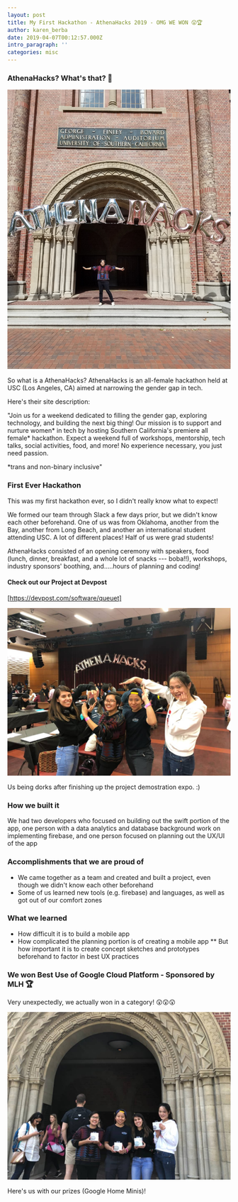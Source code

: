 ```yaml
---
layout: post
title: My First Hackathon - AthenaHacks 2019 - OMG WE WON 😲🏆
author: karen_berba
date: 2019-04-07T00:12:57.000Z
intro_paragraph: ''
categories: misc
---
```


### AthenaHacks? What's that? 🤔

![Karen under the AthenaHacks banner at USC](/assets/AthenaHacks1.jpg)

So what is a AthenaHacks? AthenaHacks is an all-female hackathon held at USC (Los Angeles, CA) aimed at narrowing the gender gap in tech. 

Here's their site description: 

"Join us for a weekend dedicated to filling the gender gap, exploring technology, and building the next big thing! Our mission is to support and nurture women* in tech by hosting Southern California's premiere all female* hackathon. Expect a weekend full of workshops, mentorship, tech talks, social activities, food, and more! No experience necessary, you just need passion.

*trans and non-binary inclusive"

### First Ever Hackathon

This was my first hackathon ever, so I didn't really know what to expect! 

We formed our team through Slack a few days prior, but we didn't know each other beforehand. One of us was from Oklahoma, another from the Bay, another from Long Beach, and another an international student attending USC. A lot of different places! Half of us were grad students!

AthenaHacks consisted of an opening ceremony with speakers, food (lunch, dinner, breakfast, and a whole lot of snacks --- boba!!), workshops, industry sponsors' boothing, and.....hours of planning and coding!

#### Check out our Project at Devpost

[https://devpost.com/software/queuet]

![QueueT Team Assemble](/assets/QueueT-Team-1.jpg)

Us being dorks after finishing up the project demostration expo. :)

### How we built it
We had two developers who focused on building out the swift portion of the app, one person with a data analytics and database background work on implementing firebase, and one person focused on planning out the UX/UI of the app

### Accomplishments that we are proud of 
* We came together as a team and created and built a project, even though we didn't know each other beforehand
* Some of us learned new tools (e.g. firebase) and languages, as well as got out of our comfort zones

### What we learned
* How difficult it is to build a mobile app
* How complicated the planning portion is of creating a mobile app
** But how important it is to create concept sketches and prototypes beforehand to factor in best UX practices

### We won Best Use of Google Cloud Platform - Sponsored by MLH 🏆

Very unexpectedly, we actually won in a category! 😲😲😲

![QueueT Team with Google Home Minis](/assets/AthenaHacks-we-won.jpg)

Here's us with our prizes (Google Home Minis)!
